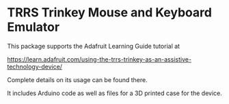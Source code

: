 ﻿# TRRS Trinkey Mouse and Keyboard Emulator

This package supports the Adafruit Learning Guide tutorial at

https://learn.adafruit.com/using-the-trrs-trinkey-as-an-assistive-technology-device/

Complete details on its usage can be found there.

It includes Arduino code as well as files for a 3D printed case for the device.
